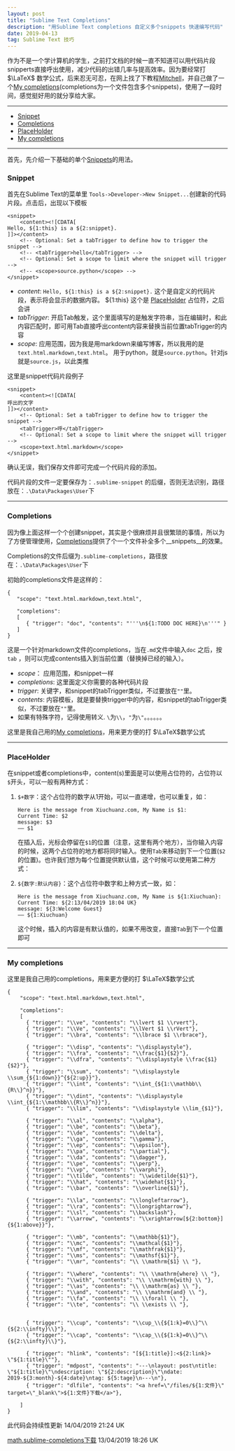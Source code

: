 ```yaml
---
layout: post
title: "Sublime Text Completions"
description: "用Sublime Text completions 自定义多个snippets 快速编写代码"
date: 2019-04-13
tag: Sublime Text 技巧
---
```




[Mitchell]:<http://blog.useasp.net/archive/2015/11/30/sublime-text-create-multiple-snippets-in-one-file.aspx> "Mitchell"
[Snippets]:<http://sublimetext.info/docs/en/extensibility/snippets.html> "Snippets"
[Completions]:<http://sublimetext.info/docs/en/extensibility/completions.html> "Completions"


作为不是一个学计算机的学生，之前打文档的时候一直不知道可以用代码片段snipperts直接呼出使用，减少代码的出错几率与提高效率。因为要经常打 $\LaTeX$ 数学公式，后来忍无可忍，在网上找了下教程[Mitchell]，并自己做了一个[My completions](#my-completions)(completions为一个文件包含多个snippets)，使用了一段时间，感觉挺好用的就分享给大家。  

**************

<!-- MarkdownTOC -->

- [Snippet](#snippet)
- [Completions](#completions)
- [PlaceHolder](#placeholder)
- [My completions](#my-completions)

<!-- /MarkdownTOC -->

**************

首先，先介绍一下基础的单个[Snippets]的用法。

<a id="snippet"></a>
### Snippet

首先在Sublime Text的菜单里 `Tools->Developer->New Snippet...`创建新的代码片段。点击后，出现以下模板  
```
<snippet>
    <content><![CDATA[
Hello, ${1:this} is a ${2:snippet}.
]]></content>
    <!-- Optional: Set a tabTrigger to define how to trigger the snippet -->
    <!-- <tabTrigger>hello</tabTrigger> -->
    <!-- Optional: Set a scope to limit where the snippet will trigger -->
    <!-- <scope>source.python</scope> -->
</snippet>
```

* _content_: `Hello, ${1:this} is a ${2:snippet}.` 这个是自定义的代码片段，表示将会显示的数据内容。 ${1:this} 这个是 [PlaceHolder](#placeholder) 占位符，之后会讲  
* _tabTrigger_: 开启Tab触发，这个里面填写的是触发字符串，当在编辑时，和此内容匹配时，即可用Tab直接呼出content内容来替换当前位置tabTrigger的内容  
* _scope_: 应用范围，因为我是用markdown来编写博客，所以我用的是`text.html.markdown,text.html`。 用于python，就是`source.python`。针对js就是`source.js`，以此类推    

这里是snippet代码片段例子  

```
<snippet>
    <content><![CDATA[
呼出的文字
]]></content>
    <!-- Optional: Set a tabTrigger to define how to trigger the snippet -->
    <tabTrigger>呼</tabTrigger>
    <!-- Optional: Set a scope to limit where the snippet will trigger -->
    <scope>text.html.markdown</scope>
</snippet>
```

确认无误，我们保存文件即可完成一个代码片段的添加。

代码片段的文件一定要保存为：`.sublime-snippet` 的后缀，否则无法识别，路径放在：`.\Data\Packages\User`下  

************

<a id="completions"></a>
### Completions  

因为像上面这样一个个创建snippet，其实是个很麻烦并且很繁琐的事情，所以为了方便管理使用，[Completions]提供了个一个文件补全多个__snippets__的效果。  

Completions的文件后缀为`.sublime-completions`，路径放在：`.\Data\Packages\User`下

初始的completions文件是这样的：  
```
{
   "scope": "text.html.markdown,text.html",
 
   "completions":
   [
      { "trigger": "doc", "contents": "'''\n${1:TODO DOC HERE}\n'''" }
   ]
}
```

这是一个针对markdown文件的completions，当在`.md`文件中输入`doc` 之后，按`tab` ，则可以完成contents插入到当前位置（替换掉已经的输入）。

* _scope_： 应用范围，和snippet一样  
* _completions_: 这里面定义你需要的各种代码片段  
* _trigger_: 关键字，和snippet的tabTrigger类似，不过要放在`""`里。  
* _contents_: 内容模板，就是要替换trigger中的内容，和snippet的tabTrigger类似，不过要放在`""`里。  
* 如果有特殊字符，记得使用转义. `\`为`\\`，`"`为`\"`。。。。。。  

这里是我自己用的[My completions](#my-completions)，用来更方便的打 $\LaTeX$数学公式  

*************

<a id="placeholder"></a>
### PlaceHolder  

在snippet或者completions中，content(s)里面是可以使用占位符的，占位符以`$`开头，可以一般有两种方式：

1. `$+数字`：这个占位符的数字从1开始，可以一直递增，也可以重复，如：
    ```
    Here is the message from Xiuchuanz.com, My Name is $1:
    Current Time: $2
    message: $3
    —— $1
    ```

    在插入后，光标会停留在`$1`的位置（注意，这里有两个地方），当你输入内容的时候，这两个占位符的地方都将同时输入。使用`Tab`来移动到下一个位置(`$2`的位置)。也许我们想为每个位置提供默认值，这个时候可以使用第二种方式：  

2. `${数字:默认内容}`：这个占位符中数字和上种方式一致，如：  
    ```
    Here is the message from Xiuchuanz.com, My Name is ${1:Xiuchuan}:
    Current Time: ${2:13/04/2019 18:04 UK}
    message: ${3:Welcome Guest}
    —— ${1:Xiuchuan}
    ```
    这个时候，插入的内容是有默认值的，如果不用改变，直接`Tab`到下一个位置即可  

********************

<a id="my-completions"></a>
### My completions  

这里是我自己用的completions，用来更方便的打 $\LaTeX$数学公式

```
{
    "scope": "text.html.markdown,text.html",

    "completions":
    [
      { "trigger": "\\ve", "contents": "\\lvert $1 \\rvert"},
      { "trigger": "\\Ve", "contents": "\\lVert $1 \\rVert"},
      { "trigger": "\\bra", "contents": "\\lbrace $1 \\rbrace"},

      { "trigger": "\\disp", "contents": "\\displaystyle"},
      { "trigger": "\\fra", "contents": "\\frac{$1}{$2}"},
      { "trigger": "\\dfra", "contents": "\\displaystyle \\frac{$1}{$2}"},
      { "trigger": "\\sum", "contents": "\\displaystyle \\sum_{${1:down}}^{${2:up}}"},
      { "trigger": "\\int", "contents": "\\int_{${1:\\mathbb\\{R\\}^n}}"},
      { "trigger": "\\dint", "contents": "\\displaystyle \\int_{${1:\\mathbb\\{R\\}^n}}"},
      { "trigger": "\\lim", "contents": "\\displaystyle \\lim_{$1}"},

      { "trigger": "\\al", "contents": "\\alpha"},
      { "trigger": "\\be", "contents": "\\beta"},
      { "trigger": "\\de", "contents": "\\delta"},
      { "trigger": "\\ga", "contents": "\\gamma"},
      { "trigger": "\\ep", "contents": "\\epsilon"},
      { "trigger": "\\pa", "contents": "\\partial"},
      { "trigger": "\\da", "contents": "\\dagger"},
      { "trigger": "\\pe", "contents": "\\perp"},
      { "trigger": "\\vp", "contents": "\\varphi"},
      { "trigger": "\\tilde", "contents": "\\widetilde{$1}"},
      { "trigger": "\\hat", "contents": "\\widehat{$1}"},
      { "trigger": "\\bar", "contents": "\\overline{$1}"},

      { "trigger": "\\la", "contents": "\\longleftarrow"},
      { "trigger": "\\ra", "contents": "\\longrightarrow"},
      { "trigger": "\\sl", "contents": "\\backslash"},
      { "trigger": "\\arrow", "contents": "\\xrightarrow[${2:bottom}]{${1:above}}"},

      { "trigger": "\\mb", "contents": "\\mathbb{$1}"},
      { "trigger": "\\mc", "contents": "\\mathcal{$1}"},
      { "trigger": "\\mf", "contents": "\\mathfrak{$1}"},
      { "trigger": "\\ms", "contents": "\\mathsf{$1}"},
      { "trigger": "\\mr", "contents": "\\ \\mathrm{$1} \\ "},

      { "trigger": "\\where", "contents": "\\ \\mathrm{where} \\ "},
      { "trigger": "\\with", "contents": "\\ \\mathrm{with} \\ "},
      { "trigger": "\\as", "contents": "\\ \\mathrm{as} \\ "},
      { "trigger": "\\and", "contents": "\\ \\mathrm{and} \\ "},
      { "trigger": "\\fa", "contents": "\\ \\forall \\ "},
      { "trigger": "\\te", "contents": "\\ \\exists \\ "},
      

      { "trigger": "\\cup", "contents": "\\cup_\\{${1:k}=0\\}^\\{${2:\\infty}\\}"},
      { "trigger": "\\cap", "contents": "\\cap_\\{${1:k}=0\\}^\\{${2:\\infty}\\}"},

      { "trigger": "hlink", "contents": "[${1:title}]:<${2:link}> \"${1:title}\""},
      { "trigger": "mdpost", "contents": "---\nlayout: post\ntitle: \"${1:title}\"\ndescription: \"${2:description}\"\ndate: 2019-${3:month}-${4:date}\ntag: ${5:tage}\n---\n"},
      { "trigger": "dlfile", "contents": "<a href=\"/files/${1:文件}\" target=\"_blank\">${1:文件}下载</a>"},
      
    ]
}
```

此代码会持续性更新 14/04/2019 21:24 UK  

<a href="/files/math.sublime-completions" target="_blank">math.sublime-completions下载</a> 13/04/2019 18:26 UK  

